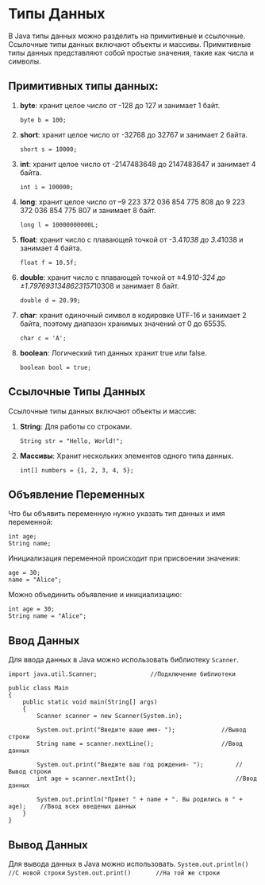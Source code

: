 # Типы Данных

В Java типы данных можно разделить на примитивные и ссылочные.
Ссылочные типы данных включают объекты и массивы.
Примитивные типы данных представляют собой простые значения, такие как числа и символы. 

## Примитивных типы данных:

1. **byte**: хранит целое число от -128 до 127 и занимает 1 байт.
   ```
   byte b = 100;
   ```

2. **short**: хранит целое число от -32768 до 32767 и занимает 2 байта.
   ```
   short s = 10000;
   ```

3. **int**: хранит целое число от -2147483648 до 2147483647 и занимает 4 байта.
   ```
   int i = 100000;
   ```

4. **long**: хранит целое число от –9 223 372 036 854 775 808 до 9 223 372 036 854 775 807 и занимает 8 байт.
   ```
   long l = 10000000000L;
   ```

5. **float**: хранит число с плавающей точкой от -3.4*1038 до 3.4*1038 и занимает 4 байта.
   ```
   float f = 10.5f;
   ```

6. **double**: хранит число с плавающей точкой от ±4.9*10-324 до ±1.7976931348623157*10308 и занимает 8 байт.
   ```
   double d = 20.99;
   ```

7. **char**: хранит одиночный символ в кодировке UTF-16 и занимает 2 байта, поэтому диапазон хранимых значений от 0 до 65535.
   ```
   char c = 'A';
   ```

8. **boolean**: Логический тип данных хранит true или false.
   ```
   boolean bool = true;
   ```

## Ссылочные Типы Данных

Ссылочные типы данных включают объекты и массив:

1. **String**: Для работы со строками.
   ```
   String str = "Hello, World!";
   ```

2. **Массивы**: Хранит нескольких элементов одного типа данных.
   ```
   int[] numbers = {1, 2, 3, 4, 5};
   ```

## Объявление Переменных

Что бы объявить переменную нужно указать тип данных и имя переменной:
```
int age;
String name;
```

Инициализация переменной происходит при присвоении значения:
```
age = 30;
name = "Alice";
```

Можно объединить объявление и инициализацию:
```
int age = 30;
String name = "Alice";
```

## Ввод Данных

Для ввода данных в Java можно использовать библиотеку `Scanner`.

```
import java.util.Scanner;       		//Подключение библиотеки

public class Main 
{
    public static void main(String[] args) 
    {
        Scanner scanner = new Scanner(System.in);

        System.out.print("Введите ваше имя- ");         	//Вывод строки
        String name = scanner.nextLine();               	//Ввод данных

        System.out.print("Введите ваш год рождения- ");     	//Вывод строки
        int age = scanner.nextInt();                        	//Ввод данных

        System.out.println("Привет " + name + ". Вы родились в " + age);    //Ввод всех введеных данных
    }
}
```

## Вывод Данных

Для вывода данных в Java можно использовать. 
```System.out.println()		//С новой строки```
```System.out.print()		//На той же строки```



